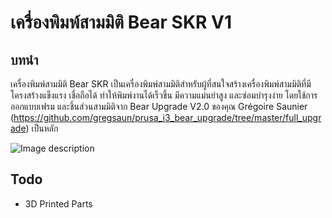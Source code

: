 # เครื่องพิมพ์สามมิติ Bear SKR V1
## บทนำ
เครื่องพิมพ์สามมิติ Bear SKR เป็นเครื่องพิมพ์สามมิติสำหรับผู้ที่สนใจสร้างเครื่องพิมพ์สามมิติที่มีโครงสร้างแข็งแรง เชื่อถือได้ ทำให้พิมพ์งานได้เร็วขึ้น มีความแม่นยำสูง และซ่อมบำรุงง่าย โดยใช้การออกแบบเฟรม และชิ้นส่วนสามมิติจาก Bear Upgrade V2.0 ของคุณ Grégoire Saunier (https://github.com/gregsaun/prusa_i3_bear_upgrade/tree/master/full_upgrade) เป็นหลัก

![Image description](https://github.com/narasak/3dprinter-bear-skr/blob/master/Images/Read%20Bear%20SKR.jpg?raw=true)

## Todo
* 3D Printed Parts
